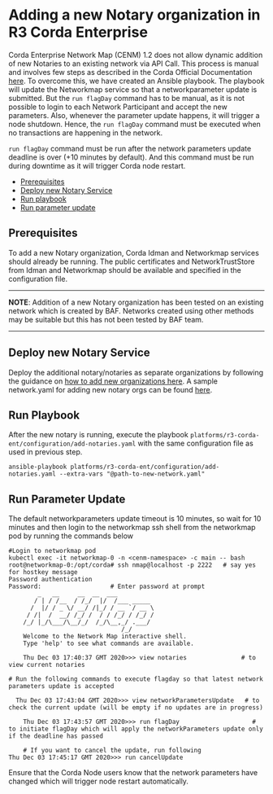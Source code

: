<a name = "adding-new-notary-to-existing-network-in-corda"></a>
# Adding a new Notary organization in R3 Corda Enterprise
Corda Enterprise Network Map (CENM) 1.2 does not allow dynamic addition of new Notaries to an existing network via API Call. This process is manual and involves few steps as described in the Corda Official Documentation [here](https://docs.corda.net/docs/cenm/1.2/updating-network-parameters.html#updating-the-network-parameters).
To overcome this, we have created an Ansible playbook. The playbook will update the Networkmap service so that a networkparameter update is submitted. But the `run flagDay` command has to be manual, as it is not possible to login to each Network Participant and accept the new parameters. Also, whenever the parameter update happens, it will trigger a node shutdown. Hence, the `run flagDay` command must be executed when no transactions are happening in the network.

`run flagDay` command must be run after the network parameters update deadline is over (+10 minutes by default). And this command must be run during downtime as it will trigger Corda node restart.


- [Prerequisites](#prerequisites)
- [Deploy new Notary Service](#deploy-new-notary-service)
- [Run playbook](#run-playbook)
- [Run parameter update](#run-parameter-update)

<a name = "prerequisites"></a>
## Prerequisites
To add a new Notary organization, Corda Idman and Networkmap services should already be running. The public certificates and NetworkTrustStore from Idman and Networkmap should be available and specified in the configuration file. 

---
**NOTE**: Addition of a new Notary organization has been tested on an existing network which is created by BAF. Networks created using other methods may be suitable but this has not been tested by BAF team.

---

<a name = "deploy-new-notary-service"></a>
## Deploy new Notary Service

Deploy the additional notary/notaries as separate organizations by following the guidance on [how to add new organizations here](./adding_new_org_corda.md). A sample network.yaml for adding new notary orgs can be found [here](https://github.com/hyperledger-labs/blockchain-automation-framework/tree/develop/platforms/r3-corda-ent/configuration/samples).

<a name = "run-playbook"></a>
## Run Playbook

After the new notary is running, execute the playbook `platforms/r3-corda-ent/configuration/add-notaries.yaml` with the same configuration file as used in previous step.

```
ansible-playbook platforms/r3-corda-ent/configuration/add-notaries.yaml --extra-vars "@path-to-new-network.yaml"
```

<a name = "run-parameter-update"></a>
## Run Parameter Update

The default networkparameters update timeout is 10 minutes, so wait for 10 minutes and then login to the networkmap ssh shell from the networkmap pod by running the commands below

```	
#Login to networkmap pod
kubectl exec -it networkmap-0 -n <cenm-namespace> -c main -- bash
root@networkmap-0:/opt/corda# ssh nmap@localhost -p 2222   # say yes for hostkey message
Password authentication
Password:					# Enter password at prompt
	    _   __     __  __  ___
	   / | / /__  / /_/  |/  /___ _____
	  /  |/ / _ \/ __/ /|_/ / __ `/ __ \
	 / /|  /  __/ /_/ /  / / /_/ / /_/ /
	/_/ |_/\___/\__/_/  /_/\__,_/ .___/
	                           /_/
	Welcome to the Network Map interactive shell.
	Type 'help' to see what commands are available.
	
	Thu Dec 03 17:40:37 GMT 2020>>> view notaries				# to view current notaries
	
# Run the following commands to execute flagday so that latest network parameters update is accepted
	
  Thu Dec 03 17:43:04 GMT 2020>>> view networkParametersUpdate   # to check the current update (will be empty if no updates are in progress)
	
	Thu Dec 03 17:43:57 GMT 2020>>> run flagDay                    # to initiate flagDay which will apply the networkParameters update only if the deadline has passed
	
	# If you want to cancel the update, run following
Thu Dec 03 17:45:17 GMT 2020>>> run cancelUpdate
```

Ensure that the Corda Node users know that the network parameters have changed which will trigger node restart automatically.
